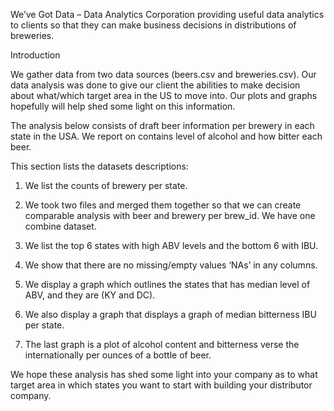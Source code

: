 We’ve Got Data – Data Analytics Corporation providing useful data analytics to clients so that they can make business decisions in distributions of breweries.

Introduction

We gather data from two data sources (beers.csv and breweries.csv). Our data analysis was done to give our client the abilities to make decision about what/which target area in the US to move into. Our plots and graphs hopefully will help shed some light on this information.

The analysis below consists of draft beer information per brewery in each state in the USA. We report on contains level of alcohol and how bitter each beer.

This section lists the datasets descriptions:

1. We list the counts of brewery per state.

2. We took two files and merged them together so that we can create comparable analysis with beer and brewery per brew_id. We have one combine dataset.

3. We list the top 6 states with high ABV levels and the bottom 6 with IBU.

4. We show that there are no missing/empty values ‘NAs’ in any columns.

5. We display a graph which outlines the states that has median level of ABV, and they are (KY and DC).

6. We also display a graph that displays a graph of median bitterness IBU per state.

7. The last graph is a plot of alcohol content and bitterness verse the internationally per ounces of a bottle of beer.

We hope these analysis has shed some light into your company as to what target area in which states you want to start with building your distributor company.
